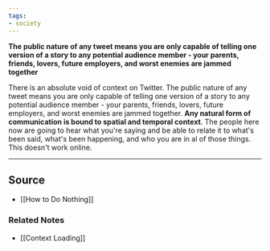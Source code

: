 ```yaml
---
tags:
- society
---
```

**The public nature of any tweet means you are only capable of telling one version of a story to any potential audience member - your parents, friends, lovers, future employers, and worst enemies are jammed together**

There is an absolute void of context on Twitter. The public nature of any tweet means you are only capable of telling one version of a story to any potential audience member - your parents, friends, lovers, future employers, and worst enemies are jammed together. **Any natural form of communication is bound to spatial and temporal context**. The people here now are going to hear what you're saying and be able to relate it to what's been said, what's been happening, and who you are in al of those things. This doesn't work online.

---

## Source
- [[How to Do Nothing]]

### Related Notes
- [[Context Loading]]